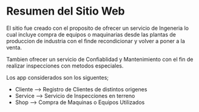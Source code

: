 # Resumen del Sitio Web

El sitio fue creado con el proposito de ofrecer un servicio de Ingeneria lo cual incluye compra de equipos o maquinarias desde las plantas de produccion de industria con el finde recondicionar y volver a poner a la venta.

Tambien ofrecer un servicio de Confiablidad y Mantenimiento con el fin de realizar inspecciones con metodos especiales.

Los app considerados son los siguentes;

-   Cliente --> Registro de Clientes de distintos origenes
-   Service --> Servicio de Inspecciones en terreno 
-   Shop --> Compra de Maquinas o Equipos Utilizados 



